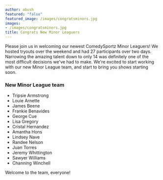 ```yaml
---
author: abush
featured: "false"
featured_image: /images/congratsminors.jpg
images:
- /images/congratsminors.jpg
title: Congrats New Minor Leaguers
---
```


Please join us in welcoming our newest ComedySportz Minor Leaguers! We hosted tryouts over the weekend and had 27 participants over two days. Narrowing the amazing talent down to only 14 was definitely one of the most difficult decisions we've had to make. We're excited to start working with our new Minor League team, and start to bring you shows starting soon.

### New Minor League team

- Tripsie Armstrong
- Louie Arnette
- James Beene
- Frankie Benavides
- George Cue
- Lisa Gregory
- Cristal Hernandez
- Amantha Hons
- Lindsey Nave
- Randee Nelson
- Juan Torres
- Jeremy Whittington
- Sawyer Williams
- Channing Winchell

Welcome to the team, everyone!
